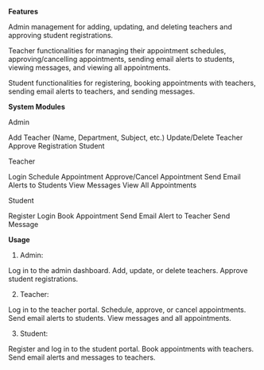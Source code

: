 **Features**

Admin management for adding, updating, and deleting teachers and approving student registrations.

Teacher functionalities for managing their appointment schedules, approving/cancelling appointments, sending email alerts to students, viewing messages, and viewing all appointments.

Student functionalities for registering, booking appointments with teachers, sending email alerts to teachers, and sending messages.


**System Modules**

Admin

Add Teacher (Name, Department, Subject, etc.)
Update/Delete Teacher
Approve Registration Student

Teacher

Login
Schedule Appointment
Approve/Cancel Appointment
Send Email Alerts to Students
View Messages
View All Appointments

Student

Register
Login
Book Appointment
Send Email Alert to Teacher
Send Message


**Usage**

1. Admin:

Log in to the admin dashboard.
Add, update, or delete teachers.
Approve student registrations.

2. Teacher:

Log in to the teacher portal.
Schedule, approve, or cancel appointments.
Send email alerts to students.
View messages and all appointments.

3. Student:

Register and log in to the student portal.
Book appointments with teachers.
Send email alerts and messages to teachers.

